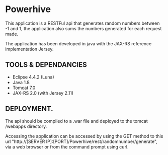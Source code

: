 # Powerhive

This application is a RESTFul api that generates random
numbers between -1 and 1, the application also sums the
numbers generated for each request made. 

The application has been developed in java with the 
JAX-RS reference implementation Jersey.

TOOLS & DEPENDANCIES
-------------------- 

- Eclipse 4.4.2 (Luna)
- Java 1.8
- Tomcat 7.0
- JAX-RS 2.0 (with Jersey 2.11)

DEPLOYMENT.
-----------

The api should be compiled to a .war file and deployed to
the tomcat /webapps directory.

Accessing the application can be accessed by using the GET method
to this url "http://[SERVER IP]:[PORT]/Powerhive/rest/randomnumber/generate",
via a web browser or from the command prompt using curl.
